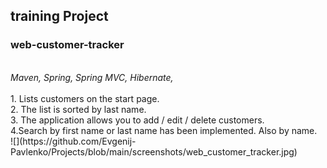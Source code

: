 <h2>training Project</h2>
<h3>web-customer-tracker</h3>
<br>
<i>Maven, Spring, Spring MVC, Hibernate,</i><br><br>
1. Lists customers on the start page.
<br>
2. The list is sorted by last name.
<br>
3. The application allows you to add / edit / delete customers.
<br>
4.Search by first name or last name has been implemented. Also by name.
<br>
![](https://github.com/Evgenij-Pavlenko/Projects/blob/main/screenshots/web_customer_tracker.jpg)



 
